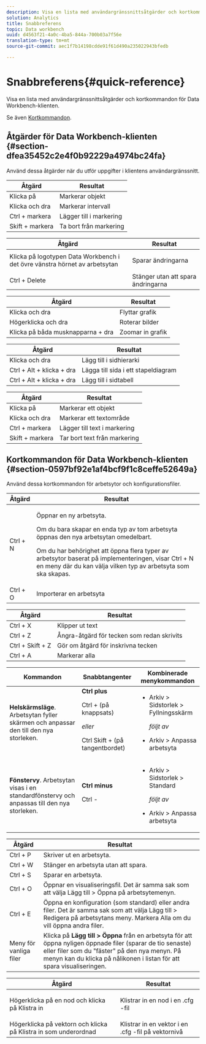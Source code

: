 ```yaml
---
description: Visa en lista med användargränssnittsåtgärder och kortkommandon för Data Workbench-klienten.
solution: Analytics
title: Snabbreferens
topic: Data workbench
uuid: d4563f21-4a0c-4ba5-844a-700b03a7f56e
translation-type: tm+mt
source-git-commit: aec1f7b14198cdde91f61d490a235022943bfedb

---
```



# Snabbreferens{#quick-reference}

Visa en lista med användargränssnittsåtgärder och kortkommandon för Data Workbench-klienten.

Se även [Kortkommandon](../../../home/c-get-started/c-vis/c-qk-ref.md#section-0597bf92e1af4bcf9f1c8ceffe52649a).

## Åtgärder för Data Workbench-klienten {#section-dfea35452c2e4f0b92229a4974bc24fa}

Använd dessa åtgärder när du utför uppgifter i klientens användargränssnitt.

| Åtgärd | Resultat |
|---|---|
| Klicka på | Markerar objekt |
| Klicka och dra | Markerar intervall |
| Ctrl + markera | Lägger till i markering |
| Skift + markera | Ta bort från markering |

<table id="table_468868B713E94F08BFF8F5C468F5100B"> 
 <thead> 
  <tr> 
   <th colname="col1" class="entry"> Åtgärd </th> 
   <th colname="col2" class="entry"> Resultat </th> 
  </tr> 
 </thead>
 <tbody> 
  <tr> 
   <td colname="col1"> Klicka på logotypen Data Workbench i det övre vänstra hörnet av arbetsytan </td> 
   <td colname="col2"> <p>Sparar ändringarna </p> </td> 
  </tr> 
  <tr> 
   <td colname="col1"> Ctrl + Delete </td> 
   <td colname="col2"> Stänger utan att spara ändringarna </td> 
  </tr> 
 </tbody> 
</table>

| Åtgärd | Resultat |
|---|---|
| Klicka och dra | Flyttar grafik |
| Högerklicka och dra | Roterar bilder |
| Klicka på båda musknapparna + dra | Zoomar in grafik |

| Åtgärd | Resultat |
|---|---|
| Klicka och dra | Lägg till i sidhierarki |
| Ctrl + Alt + klicka + dra | Lägga till sida i ett stapeldiagram |
| Ctrl + Alt + klicka + dra | Lägg till i sidtabell |

| Åtgärd | Resultat |
|---|---|
| Klicka på | Markerar ett objekt |
| Klicka och dra | Markerar ett textområde |
| Ctrl + markera | Lägger till text i markering |
| Skift + markera | Tar bort text från markering |

## Kortkommandon för Data Workbench-klienten {#section-0597bf92e1af4bcf9f1c8ceffe52649a}

Använd dessa kortkommandon för arbetsytor och konfigurationsfiler.

<table id="table_169AD5F75C92449FACEAC64660B4B50D"> 
 <thead> 
  <tr> 
   <th colname="col1" class="entry"> Åtgärd </th> 
   <th colname="col2" class="entry"> Resultat </th> 
  </tr>
 </thead>
 <tbody> 
  <tr> 
   <td colname="col1"> Ctrl + N </td> 
   <td colname="col2"> <p>Öppnar en ny arbetsyta. </p> <p>Om du bara skapar en enda typ av tom arbetsyta öppnas den nya arbetsytan omedelbart. </p> <p>Om du har behörighet att öppna flera typer av arbetsytor baserat på implementeringen, visar Ctrl + N en meny där du kan välja vilken typ av arbetsyta som ska skapas. </p> </td> 
  </tr> 
  <tr> 
   <td colname="col1"> Ctrl + O </td> 
   <td colname="col2"> Importerar en arbetsyta </td> 
  </tr> 
 </tbody> 
</table>

| Åtgärd | Resultat |
|---|---|
| Ctrl + X | Klipper ut text |
| Ctrl + Z | Ångra-åtgärd för tecken som redan skrivits |
| Ctrl + Skift + Z | Gör om åtgärd för inskrivna tecken |
| Ctrl + A | Markerar alla |

<table id="table_A01C514C99F043338D183A6839E03DEA"> 
 <thead> 
  <tr> 
   <th colname="col1" class="entry"> Kommandon </th> 
   <th colname="col2" class="entry"> Snabbtangenter </th> 
   <th colname="col3" class="entry"> Kombinerade menykommandon </th> 
  </tr>
 </thead>
 <tbody> 
  <tr> 
   <td colname="col1"><b>Helskärmsläge</b>. Arbetsytan fyller skärmen och anpassar den till den nya storleken. </td> 
   <td colname="col2"><b>Ctrl plus</b> <p>Ctrl + (på knappsats) </p> <p><i>eller</i> </p> <p>Ctrl Skift + (på tangentbordet) </p> </td> 
   <td colname="col3"> 
    <ul id="ul_C7C731B894D946D9916F50806F015857"> 
     <li id="li_452B4C119B1A40038A408CFFC53653A9">Arkiv &gt; Sidstorlek &gt; Fyllningsskärm <p><i>följt av</i> </p> </li> 
     <li id="li_DE9B8B31B9F24A6AA68A1D0DB886B501">Arkiv &gt; Anpassa arbetsyta </li> 
    </ul> </td> 
  </tr> 
  <tr> 
   <td colname="col1"><b>Fönstervy</b>. Arbetsytan visas i en standardfönstervy och anpassas till den nya storleken. </td> 
   <td colname="col2"><b>Ctrl minus</b> <p>Ctrl - </p> </td> 
   <td colname="col3"> 
    <ul id="ul_3474B9EFD69343C09BC84E485D896C28"> 
     <li id="li_820BAED76FF24A5785E6D89C5C692DD5">Arkiv &gt; Sidstorlek &gt; Standard <p><i>följt av</i> </p> </li> 
     <li id="li_337789F282CE4C2C990C67B115782454">Arkiv &gt; Anpassa arbetsyta </li> 
    </ul> </td> 
  </tr> 
 </tbody> 
</table>

| Åtgärd | Resultat |
|---|---|
| Ctrl + P | Skriver ut en arbetsyta. |
| Ctrl + W | Stänger en arbetsyta utan att spara. |
| Ctrl + S | Sparar en arbetsyta. |
| Ctrl + O | Öppnar en visualiseringsfil. Det är samma sak som att välja Lägg till > Öppna på arbetsytemenyn. |
| Ctrl + E | Öppna en konfiguration (som standard) eller andra filer. Det är samma sak som att välja Lägg till > Redigera på arbetsytans meny. Markera Alla om du vill öppna andra filer. |
| Meny för vanliga filer | Klicka på **Lägg till > Öppna** från en arbetsyta för att öppna nyligen öppnade filer (sparar de tio senaste) eller filer som du &quot;fäster&quot; på den nya menyn. På menyn kan du klicka på nålikonen i listan för att spara visualiseringen. |

<table id="table_99414A5999F94A2EAB2BBBA27EE487F5"> 
 <thead> 
  <tr> 
   <th colname="col1" class="entry"> Åtgärd </th> 
   <th colname="col2" class="entry"> Resultat </th> 
  </tr>
 </thead>
 <tbody> 
  <tr> 
   <td colname="col1"> <p>Högerklicka på en nod och klicka på <span class="uicontrol"> Klistra in</span> </p> </td> 
   <td colname="col2"> <p>Klistrar in en nod i en <span class="filepath"> .cfg</span> -fil </p> </td> 
  </tr> 
  <tr> 
   <td colname="col1">Högerklicka på vektorn och klicka på <span class="uicontrol"> Klistra in som underordnad</span> </td> 
   <td colname="col2">Klistrar in en vektor i en <span class="filepath"> .cfg</span> -fil på vektornivå </td> 
  </tr> 
 </tbody> 
</table>

